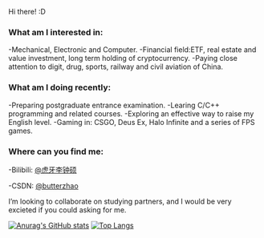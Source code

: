 Hi there!   :D

### What am I interested in:
-Mechanical, Electronic and Computer.
-Financial field:ETF, real estate and value investment, long term holding of cryptocurrency. 
-Paying close attention to digit, drug, sports, railway and civil aviation of China.

### What am I doing recently:
-Preparing postgraduate entrance examination.
-Learing C/C++ programming and related courses.
-Exploring an effective way to raise my English level.
-Gaming in: CSGO, Deus Ex, Halo Infinite and a series of FPS games.

### Where can you find me:

-Bilibili: [@虎牙李钟硕](https://space.bilibili.com/20328887)

-CSDN: [@butterzhao](https://blog.csdn.net/butterzhao)

I’m looking to collaborate on studying partners, and I would be very excieted if you could asking for me.





[![Anurag's GitHub stats](https://github-readme-stats.vercel.app/api?username=bu77erzhao&show_icons=true&theme=radical)](https://github.com/anuraghazra/github-readme-stats)
[![Top Langs](https://github-readme-stats.vercel.app/api/top-langs/?username=bu77erzhao)](https://github.com/anuraghazra/github-readme-stats)


<!---
bu77erzhao/bu77erzhao is a ✨ special ✨ repository because its `README.md` (this file) appears on your GitHub profile.
You can click the Preview link to take a look at your changes.
--->
